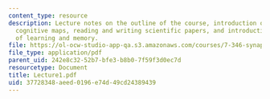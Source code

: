 ```yaml
---
content_type: resource
description: Lecture notes on the outline of the course, introduction of participants,
  cognitive maps, reading and writing scientific papers, and introduction to the study
  of learning and memory.
file: https://ol-ocw-studio-app-qa.s3.amazonaws.com/courses/7-346-synaptic-plasticity-and-memory-from-molecules-to-behavior-fall-2007/37728348aeed0196e74d49cd24389439_Lecture1.pdf
file_type: application/pdf
parent_uid: 242e8c32-52b7-bfe3-b8b0-7f59f3d0ec7d
resourcetype: Document
title: Lecture1.pdf
uid: 37728348-aeed-0196-e74d-49cd24389439
---
```

